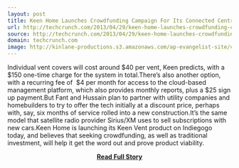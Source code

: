 ```yaml
---
layout: post
title: Keen Home Launches Crowdfunding Campaign For Its Connected Central Heating And Cooling Vents
url: http://techcrunch.com/2013/04/29/keen-home-launches-crowdfunding-campaign-for-its-connected-central-heating-and-cooling-vents/
source: http://techcrunch.com/2013/04/29/keen-home-launches-crowdfunding-campaign-for-its-connected-central-heating-and-cooling-vents/
domain: techcrunch.com
image: http://kinlane-productions.s3.amazonaws.com/ap-evangelist-site/curated/screenshots/8122_feedproxy_google_com.png
---
```


<p>Individual vent covers will cost around $40 per vent, Keen predicts, with a $150 one-time charge for the system in total.There’s also another option, with a recurring fee of  $4 per month for access to the cloud-based management platform, which also provides monthly reports, plus a $25 sign up payment.But Fant and Hussain plan to partner with utility companies and homebuilders to try to offer the tech initially at a discount price, perhaps with, say, six months of service rolled into a new construction.It’s the same model that satellite radio provider Sirius/XM uses to sell subscriptions with new cars.Keen Home is launching its Keen Vent product on Indiegogo today, and believes that seeking crowdfunding, as well as traditional investment, will help it get the word out and prove product viability.</p>
<center><p><a href="http://techcrunch.com/2013/04/29/keen-home-launches-crowdfunding-campaign-for-its-connected-central-heating-and-cooling-vents/" style='padding:25px; font-sze:18px; font-weight: bold;'>Read Full Story</a></p></center>
